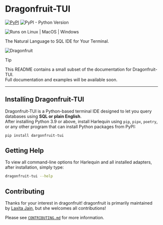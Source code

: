 # Dragonfruit-TUI

[![PyPI](https://img.shields.io/pypi/v/dragonfruit-tui)](https://pypi.org/project/dragonfruit-tui/)
![PyPI - Python Version](https://img.shields.io/pypi/pyversions/dragonfruit-tui)

![Runs on Linux | MacOS | Windows](https://img.shields.io/badge/runs%20on-Linux%20%7C%20MacOS%20%7C%20Windows-blue)

The Natural Language to SQL IDE for Your Terminal.

![Dragonfruit](./dragonfruiticon.ico)

> [!TIP]
> This README contains a small subset of the documentation for Dragonfruit-TUI.  
> Full documentation and examples will be available soon.

---

## Installing Dragonfruit-TUI

Dragonfruit-TUI is a Python-based terminal IDE designed to let you query databases using **SQL or plain English**.  
After installing Python 3.9 or above, install Harlequin using `pip`, `pipx`, `poetry`, or any other program that can install Python packages from PyPI:

```bash
pip install dargonfruit-tui

```

## Getting Help

To view all command-line options for Harlequin and all installed adapters, after installation, simply type:

```bash
dragonfruit-tui --help
```

## Contributing

Thanks for your interest in dragonfruit! dragonfruit is primarily maintained by [Laxita Jain](https://github.com/laxitajain), but she welcomes all contributions!

Please see [`CONTRIBUTING.md`](./CONTRIBUTING.md) for more information.

